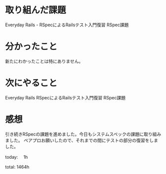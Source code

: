 # 取り組んだ課題
Everyday Rails - RSpecによるRailsテスト入門復習
RSpec課題
# 分かったこと
新たにわかったことは特にありません。
# 次にやること
Everyday Rails
RSpecによるRailsテスト入門復習
RSpec課題
# 感想
引き続きRSpecの課題を進めました。今日もシステムスペックの課題に取り組みました。 ペアプロお願いしたので、それまでの間にテストの部分の復習をしました。

today: 　1h

total: 1464h